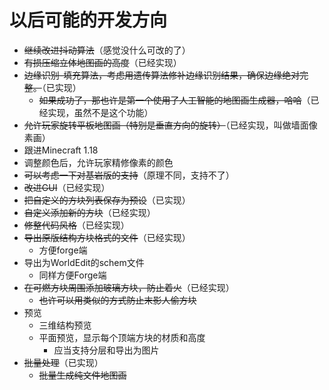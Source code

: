 # 以后可能的开发方向

- ~~继续改进抖动算法~~（感觉没什么可改的了）
- ~~有损压缩立体地图画的高度~~（已经实现）
- ~~边缘识别-填充算法，考虑用遗传算法修补边缘识别结果，确保边缘绝对完整。~~（已实现）
  - ~~如果成功了，那也许是第一个使用了人工智能的地图画生成器，哈哈~~（已经实现，虽然不是这个功能）
- ~~允许玩家旋转平板地图画（特别是垂直方向的旋转）~~（已经实现，叫做墙面像素画）
- 跟进Minecraft 1.18
- 调整颜色后，允许玩家精修像素的颜色
- ~~可以考虑一下对基岩版的支持~~（原理不同，支持不了）
- ~~改进GUI~~（已经实现）
- ~~把自定义的方块列表保存为预设~~（已实现）
- ~~自定义添加新的方块~~（已经实现）
- ~~修整代码风格~~（已经实现）
- ~~导出原版结构方块格式的文件~~（已经实现）
  - 方便forge端
- 导出为WorldEdit的schem文件
  - 同样方便Forge端
- ~~在可燃方块周围添加玻璃方块，防止着火~~（已经实现）
  - ~~也许可以用类似的方式防止末影人偷方块~~
- 预览
  - 三维结构预览
  - 平面预览，显示每个顶端方块的材质和高度
    - 应当支持分层和导出为图片
- ~~批量处理~~（已实现）
  - ~~批量生成纯文件地图画~~